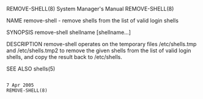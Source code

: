 REMOVE-SHELL(8)                                                                                                                                 System Manager's Manual                                                                                                                                 REMOVE-SHELL(8)

NAME
       remove-shell - remove shells from the list of valid login shells

SYNOPSIS
       remove-shell shellname [shellname...]

DESCRIPTION
       remove-shell operates on the temporary files /etc/shells.tmp and /etc/shells.tmp2 to remove the given shells from the list of valid login shells, and copy the result back to /etc/shells.

SEE ALSO
       shells(5)

                                                                                                                                                       7 Apr 2005                                                                                                                                       REMOVE-SHELL(8)
